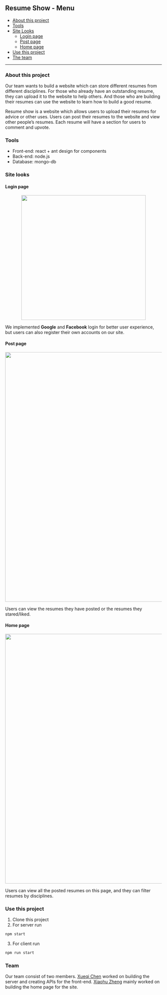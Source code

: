 ## Resume Show - Menu
- [About this project](###About-this-project)
- [Tools](###Tools)
- [Site Looks](###Site-looks)
  - [Login page](####Login-page)
  - [Post page](####Post-page)
  - [Home page](####Home-page)
- [Use this project](###Use-this-project)
- [The team](###Team)
********************************

### About this project
<p>
Our team wants to build a website which can store different resumes from different disciplines. For those who already have an outstanding resume, they can upload it to the website to help others.
And those who are building their resumes can use the website to learn how to build a good resume.
</P> 
<p>
Resume show is a website which allows users to upload their resumes for advice or other uses. Users can post their resumes to the website and view other people’s resumes. Each
resume will have a section for users to comment and upvote.
</p>

### Tools
- Front-end: react + ant design for components
- Back-end: node.js
- Database: mongo-db 

### Site looks

#### Login page
<p align="center">
<img src="https://user-images.githubusercontent.com/70027806/206890231-14f02621-c426-43f2-8393-f3f8cb3e8011.png" width="400"/>
</p>

We implemented **Google** and **Facebook** login for better user experience, but users can also register their own accounts on our site.

#### Post page
<p align="center">
<img src="https://user-images.githubusercontent.com/70027806/206890363-59fdcc30-f144-46cc-b55e-e038171a6a48.png" width="800"/>
</p>

Users can view the resumes they have posted or the resumes they stared/liked.

#### Home page
<p align="center">
<img src="https://user-images.githubusercontent.com/70027806/206892846-9977ee96-f539-4552-9e60-bcac392df409.png" width="800"/>
</p>

Users can view all the posted resumes on this page, and they can filter resumes by disciplines.

### Use this project

1. Clone this project
2. For server run

```bash
npm start
```

3. For client run
```bash
npm run start
```

### Team
Our team consist of two members. [Xueqi Chen](https://github.com/xqcxqc) worked on building the server and creating APIs for the front-end. [Xiaohu Zheng](https://github.com/ZhengXiaohu98)
mainly worked on building the home page for the site.

